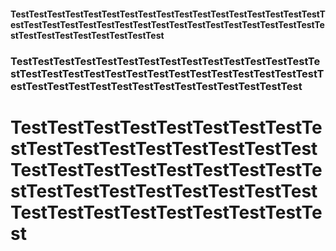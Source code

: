 #### TestTestTestTestTestTestTestTestTestTestTestTestTestTestTestTestTestTestTestTestTestTestTestTestTestTestTestTestTestTestTestTestTestTestTestTestTestTestTestTestTestTestTest
### TestTestTestTestTestTestTestTestTestTestTestTestTestTestTestTestTestTestTestTestTestTestTestTestTestTestTestTestTestTestTestTestTestTestTestTestTestTestTestTestTestTestTest
# TestTestTestTestTestTestTestTestTestTestTestTestTestTestTestTestTestTestTestTestTestTestTestTestTestTestTestTestTestTestTestTestTestTestTestTestTestTestTestTestTestTestTest